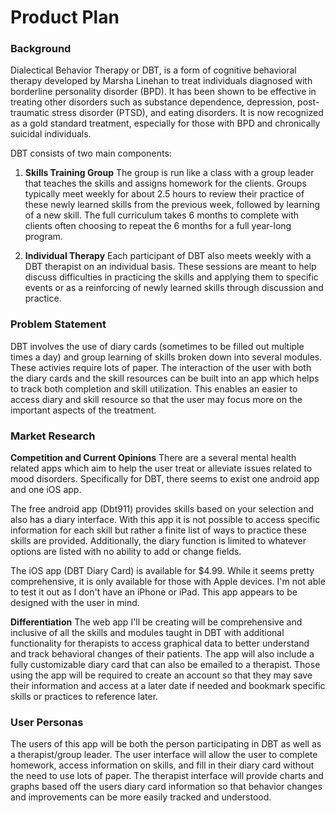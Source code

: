 # Product Plan

### Background
Dialectical Behavior Therapy or DBT, is a form of cognitive behavioral therapy developed by Marsha Linehan to treat individuals diagnosed with borderline personality disorder (BPD). It has been shown to be effective in treating other disorders such as substance dependence, depression, post-traumatic stress disorder (PTSD), and eating disorders. It is now recognized as a gold standard treatment, especially for those with BPD and chronically suicidal individuals. 

DBT consists of two main components:

1.  **Skills Training Group**
    The group is run like a class with a group leader that teaches the skills and assigns homework for the clients. Groups typically meet weekly for about 2.5 hours to review their practice of these newly learned skills from the previous week, followed by learning of a new skill. The full curriculum takes 6 months to complete with clients often choosing to repeat the 6 months for a full year-long program.

2.  **Individual Therapy**
    Each participant of DBT also meets weekly with a DBT therapist on an individual basis. These sessions are meant to help discuss difficulties in practicing the skills and applying them to specific events or as a reinforcing of newly learned skills through discussion and practice.

### Problem Statement
DBT involves the use of diary cards (sometimes to be filled out multiple times a day) and group learning of skills broken down into several modules. These activies require lots of paper. The interaction of the user with both the diary cards and the skill resources can be built into an app which helps to track both completion and skill utilization. This enables an easier to access diary and skill resource so that the user may focus more on the important aspects of the treatment.

### Market Research
**Competition and Current Opinions**
There are a several mental health related apps which aim to help the user treat or alleviate issues related to mood disorders. Specifically for DBT, there seems to exist one android app and one iOS app.

The free android app (Dbt911) provides skills based on your selection and also has a diary interface. With this app it is not possible to access specific information for each skill but rather a finite list of ways to practice these skills are provided. Additionally, the diary function is limited to whatever options are listed with no ability to add or change fields.

The iOS app (DBT Diary Card) is available for $4.99. While it seems pretty comprehensive, it is only available for those with Apple devices. I'm not able to test it out as I don't have an iPhone or iPad. This app appears to be designed with the user in mind.

**Differentiation**
The web app I'll be creating will be comprehensive and inclusive of all the skills and modules taught in DBT with additional functionality for therapists to access graphical data to better understand and track behavioral changes of their patients. The app will also include a fully customizable diary card that can also be emailed to a therapist. Those using the app will be required to create an account so that they may save their information and access at a later date if needed and bookmark specific skills or practices to reference later.

### User Personas
The users of this app will be both the person participating in DBT as well as a therapist/group leader. The user interface will allow the user to complete homework, access information on skills, and fill in their diary card without the need to use lots of paper. The therapist interface will provide charts and graphs based off the users diary card information so that behavior changes and improvements can be more easily tracked and understood.
